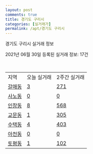 ```yaml
---
layout: post
comments: true
title: 경기도 구리시
categories: [실거래가]
permalink: /apt/경기도 구리시
---
```


경기도 구리시 실거래 정보

2021년 06월 30일 등록된 실거래 정보: 17건

<script type="text/javascript">
  google.charts.load('current', {'packages':['corechart']});
  google.charts.setOnLoadCallback(drawChart);

  function drawChart() {
    var data = google.visualization.arrayToDataTable([['거래일', '매매', '전월세', '전매'], ['21-02', 148, 203, 0], ['21-03', 131, 254, 0], ['21-04', 152, 240, 0], ['21-05', 161, 180, 0], ['21-06', 32, 148, 0]]);

    var options = {
      title: '최근 유형별 거래량 추이',
      legend: { position: 'bottom' }
    };

    var chart = new google.visualization.LineChart(document.getElementById('columnchart_material'));
    chart.draw(data, (options));
  }
</script>

<div id="columnchart_material" style="width: 95%; margin-left: -35px"></div>
<br>
<table class="sortable">
  <tr>
    <td>지역</td>
    <td>오늘 실거래</td>
    <td>2주간 실거래</td>
  </tr>

  
  <tr class="item">
    <td><a href="경기도 구리시 갈매동">갈매동</a></td>
    <td><a href="경기도 구리시 갈매동">3</a></td>
    <td><a href="경기도 구리시 갈매동">271</a></td>
  </tr>
    

  <tr class="item">
    <td><a href="경기도 구리시 사노동">사노동</a></td>
    <td><a href="경기도 구리시 사노동">0</a></td>
    <td><a href="경기도 구리시 사노동">0</a></td>
  </tr>
    

  <tr class="item">
    <td><a href="경기도 구리시 인창동">인창동</a></td>
    <td><a href="경기도 구리시 인창동">8</a></td>
    <td><a href="경기도 구리시 인창동">568</a></td>
  </tr>
    

  <tr class="item">
    <td><a href="경기도 구리시 교문동">교문동</a></td>
    <td><a href="경기도 구리시 교문동">1</a></td>
    <td><a href="경기도 구리시 교문동">305</a></td>
  </tr>
    

  <tr class="item">
    <td><a href="경기도 구리시 수택동">수택동</a></td>
    <td><a href="경기도 구리시 수택동">4</a></td>
    <td><a href="경기도 구리시 수택동">403</a></td>
  </tr>
    

  <tr class="item">
    <td><a href="경기도 구리시 아천동">아천동</a></td>
    <td><a href="경기도 구리시 아천동">0</a></td>
    <td><a href="경기도 구리시 아천동">0</a></td>
  </tr>
    

  <tr class="item">
    <td><a href="경기도 구리시 토평동">토평동</a></td>
    <td><a href="경기도 구리시 토평동">1</a></td>
    <td><a href="경기도 구리시 토평동">102</a></td>
  </tr>
    


</table>


    